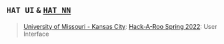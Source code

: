 ## `HAT UI` `&` [`HAT NN`](https://github.com/ala2q6/CS490-H-NN)
> [University of Missouri - Kansas City](https://www.umkc.edu/): [Hack-A-Roo Spring 2022](https://info.umkc.edu/hack-a-roo/): User Interface
